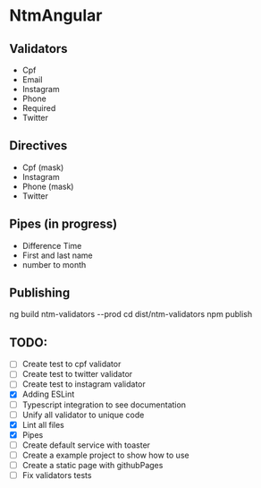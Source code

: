 # NtmAngular

## Validators

- Cpf
- Email
- Instagram
- Phone
- Required
- Twitter

## Directives

- Cpf (mask)
- Instagram
- Phone (mask)
- Twitter

## Pipes (in progress)

- Difference Time
- First and last name
- number to month

## Publishing

ng build ntm-validators --prod
cd dist/ntm-validators
npm publish

## TODO:

- [ ] Create test to cpf validator
- [ ] Create test to twitter validator
- [ ] Create test to instagram validator
- [x] Adding ESLint
- [ ] Typescript integration to see documentation
- [ ] Unify all validator to unique code
- [x] Lint all files
- [x] Pipes
- [ ] Create default service with toaster
- [ ] Create a example project to show how to use
- [ ] Create a static page with githubPages
- [ ] Fix validators tests
